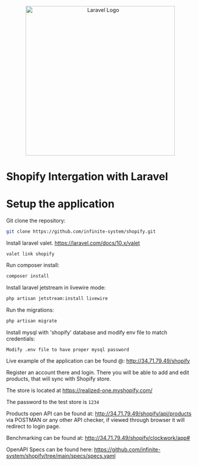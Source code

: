 <p align="center"><a href="https://laravel.com" target="_blank"><img src="https://raw.githubusercontent.com/laravel/art/master/logo-lockup/5%20SVG/2%20CMYK/1%20Full%20Color/laravel-logolockup-cmyk-red.svg" width="400" alt="Laravel Logo"></a></p>

# Shopify Intergation with Laravel

# Setup the application

Git clone the repository:

```bash
git clone https://github.com/infinite-system/shopify.git
```

Install laravel valet.
https://laravel.com/docs/10.x/valet

```
valet link shopify
```

Run composer install:
```bash
composer install
```

Install laravel jetstream in livewire mode:
```bash
php artisan jetstream:install livewire
```

Run the migrations:
```bash
php artisan migrate
```

Install mysql with 'shopify' database and modify env file to match credentials:
```
Modify .env file to have proper mysql password
```

Live example of the application can be found @:
http://34.71.79.49/shopify

Register an account there and login.
There you will be able to add and edit products, that will sync with Shopify store.

The store is located at https://realized-one.myshopify.com/

The password to the test store is `1234`


Products open API can be found at:
http://34.71.79.49/shopify/api/products via POSTMAN or any other API checker, if viewed through browser it will redirect to login page.

Benchmarking can be found at:
http://34.71.79.49/shopify/clockwork/app#

OpenAPI Specs can be found here:
https://github.com/infinite-system/shopify/tree/main/specs/specs.yaml



